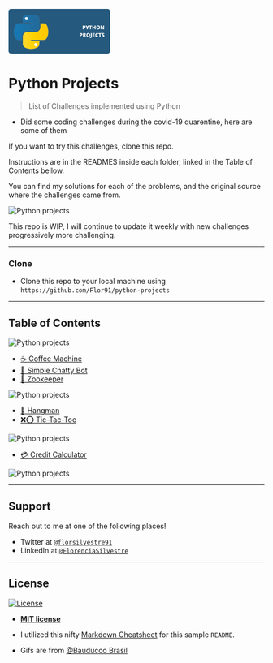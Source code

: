 ![Python projects](images/README/python.png)


# Python Projects

> List of Challenges implemented using Python

- Did some coding challenges during the covid-19 quarentine, here are some of them

If you want to try this challenges, clone this repo. 

Instructions are in the READMES inside each folder, linked in the Table of Contents bellow.

You can find my solutions for each of the problems, and the original source where the challenges came from.

![Python projects](https://media.giphy.com/media/4HgAbIa6ZVLEq05cjv/giphy.gif)

This repo is WIP, I will continue to update it weekly with new challenges progressively more challenging.

---

### Clone

- Clone this repo to your local machine using `https://github.com/Flor91/python-projects`

---

## Table of Contents
![Python projects](https://media.giphy.com/media/LMia8kOesIyAnS7lvP/giphy.gif)

- [☕ Coffee Machine](Coffee%20Machine/README.md)
- [🤖 Simple Chatty Bot](Simple%20Chatty%20Bot/README.md)
- [🐘 Zookeeper](Zookeeper/README.md)

![Python projects](https://media.giphy.com/media/QVUgiVilwyQncFCGI1/giphy.gif)

- [🔡 Hangman](Hangman/README.md)
- [❌⭕ Tic-Tac-Toe](Tic-Tac-Toe/README.md)

![Python projects](https://media.giphy.com/media/KDD2ogvPOGzuh1w2Hs/giphy.gif)

- [💳 Credit Calculator](Credit%20Calculator/README.md)

![Python projects](https://media.giphy.com/media/PhNJDPuPnsWlxNAYjw/giphy.gif)


---

## Support

Reach out to me at one of the following places!

- Twitter at <a href="http://twitter.com/florsilvestre91" target="_blank">`@florsilvestre91`</a>
- LinkedIn at <a href="https://www.linkedin.com/in/florencia-silvestre-2683587b/" target="_blank">`@FlorenciaSilvestre`</a>


---

## License

[![License](http://img.shields.io/:license-mit-blue.svg?style=flat-square)](http://badges.mit-license.org)

- **[MIT license](http://opensource.org/licenses/mit-license.php)**

- I utilized this nifty <a href="https://github.com/adam-p/markdown-here/wiki/Markdown-Cheatsheet" target="_blank">Markdown Cheatsheet</a> for this sample `README`.

- Gifs are from [@Bauducco Brasil](https://giphy.com/bauduccobrasil)